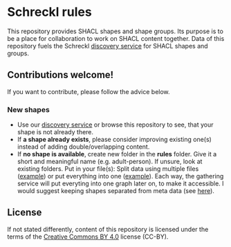 # Schreckl rules

This repository provides SHACL shapes and shape groups. Its purpose is to be a place for collaboration to work on SHACL content together. Data of this repository fuels the Schreckl [discovery service](https://schreckl.inspirito.de/) for SHACL shapes and groups.

## Contributions welcome!

If you want to contribute, please follow the advice below.

### New shapes

* Use our [discovery service](https://schreckl.inspirito.de/) or browse this repository to see, that your shape is not already there.
* If **a shape already exists**, please consider improving existing one(s) instead of adding double/overlapping content.
* If **no shape is available**, create new folder in the **rules** folder. Give it a short and meaningful name (e.g. adult-person). If unsure, look at existing folders. Put in your file(s): Split data using multiple files ([example](https://github.com/schreckl/rules/tree/master/rules/accessible-building)) or put everything into one ([example](https://github.com/schreckl/rules/tree/master/rules/adult-person)). Each way, the gathering service will put everyting into one graph later on, to make it accessible. I would suggest keeping shapes separated from meta data (see [here](https://github.com/schreckl/rules/tree/master/rules/accessible-building)).

## License

If not stated differently, content of this repository is licensed under the terms of the [Creative Commons BY 4.0](https://creativecommons.org/licenses/by/4.0/) license (CC-BY).
